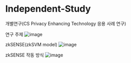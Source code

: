 # Independent-Study
개별연구(CS Privacy Enhancing Technology 응용 사례 연구)

연구 주제
![image](https://github.com/sillonjeu/Independent-Study/assets/59414536/5abc29f0-f9bd-45d0-85ef-13aceae27401)

zkSENSE(zkSVM model)
![image](https://github.com/sillonjeu/Independent-Study/assets/59414536/257ae24a-cda5-4237-9bd1-1738af727183)

zkSENSE 작동 방식
![image](https://github.com/sillonjeu/Independent-Study/assets/59414536/8993612b-500f-4b3e-9268-562dfdc08a2a)
